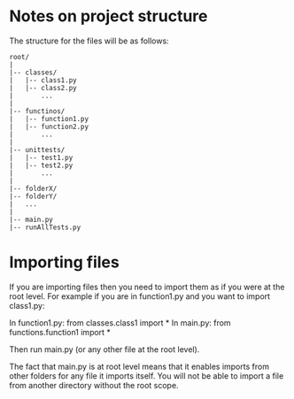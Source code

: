 # Notes on project structure

The structure for the files will be as follows:
```
root/
|
|-- classes/
|   |-- class1.py
|   |-- class2.py
|       ...
|
|-- functinos/
|   |-- function1.py
|   |-- function2.py
|       ...
|
|-- unittests/
|   |-- test1.py
|   |-- test2.py
|       ...
|
|-- folderX/
|-- folderY/
|   ...
|
|-- main.py
|-- runAllTests.py
```

# Importing files

If you are importing files then you need to import them as if you were at the root level. 
For example if you are in function1.py and you want to import class1.py:

In function1.py: from classes.class1 import *
In main.py: from functions.function1 import *

Then run main.py (or any other file at the root level).

The fact that main.py is at root level means that it enables imports from other folders 
for any file it imports itself. You will not be able to import a file from another 
directory without the root scope.
